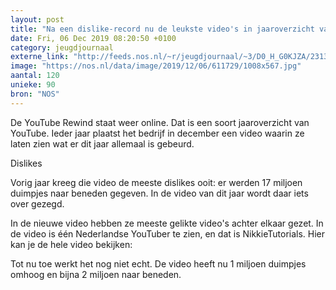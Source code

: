 ```yaml
---
layout: post
title: "Na een dislike-record nu de leukste video's in jaaroverzicht van YouTube"
date: Fri, 06 Dec 2019 08:20:50 +0100
category: jeugdjournaal
externe_link: "http://feeds.nos.nl/~r/jeugdjournaal/~3/D0_H_G0KJZA/2313480"
image: "https://nos.nl/data/image/2019/12/06/611729/1008x567.jpg"
aantal: 120
unieke: 90
bron: "NOS"
---
```


<p>De YouTube Rewind staat weer online. Dat is een soort jaaroverzicht van YouTube. Ieder jaar plaatst het bedrijf in december een video waarin ze laten zien wat er dit jaar allemaal is gebeurd.</p>
<p>Dislikes</p>
<p>Vorig jaar kreeg die video de meeste dislikes ooit: er werden 17 miljoen duimpjes naar beneden gegeven. In de video van dit jaar wordt daar iets over gezegd.</p>
<p>In de nieuwe video hebben ze meeste gelikte video's achter elkaar gezet. In de video is één Nederlandse YouTuber te zien, en dat is NikkieTutorials. Hier kan je de hele video bekijken:</p>
<p>Tot nu toe werkt het nog niet echt. De video heeft nu 1 miljoen duimpjes omhoog en bijna 2 miljoen naar beneden.</p><img src="http://feeds.feedburner.com/~r/jeugdjournaal/~4/D0_H_G0KJZA" height="1" width="1" alt=""/>
